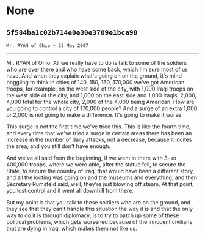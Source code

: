 # None
## `5f584ba1c02b714e0e30e3709e1bca90`
`Mr. RYAN of Ohio — 23 May 2007`

---


Mr. RYAN of Ohio. All we really have to do is talk to some of the 
soldiers who are over there and who have come back, which I'm sure most 
of us have. And when they explain what's going on on the ground, it's 
mind-boggling to think in cities of 140, 150, 160, 170,000 we've got 
American troops, for example, on the west side of the city, with 1,000 
Iraqi troops on the west side of the city, and 1,000 on the east side 
and 1,000 Iraqis; 2,000, 4,000 total for the whole city, 2,000 of the 
4,000 being American. How are you going to control a city of 170,000 
people? And a surge of an extra 1,000 or 2,000 is not going to make a 
difference. It's going to make it worse.

This surge is not the first time we've tried this. This is like the 
fourth time, and every time that we've tried a surge in certain areas 
there has been an increase in the number of daily attacks, not a 
decrease, because it incites the area, and you still don't have enough.

And we've all said from the beginning, if we went in there with 3- or 
400,000 troops, where we were able, after the statue fell, to secure 
the State, to secure the country of Iraq, that would have been a 
different story, and all the looting was going on and the museums and 
everything, and then Secretary Rumsfeld said, well, they're just 
blowing off steam. At that point, you lost control and it went all 
downhill from there.

But my point is that you talk to these soldiers who are on the 
ground, and they see that they can't handle this situation the way it 
is and that the only way to do it is through diplomacy, is to try to 
patch up some of these political problems, which gets worsened because 
of the innocent civilians that are dying in Iraq, which makes them not 
like us.